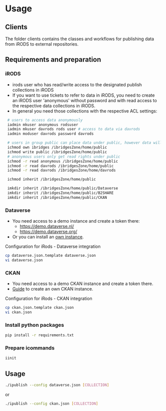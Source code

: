 # Usage

## Clients
The folder clients contains the classes and workflows for publishing data from iRODS to external repositories.

## Requirements and preparation
### iRODS

- irods user who has read/write access to the designated publish collections in iRODS
- If you want to use tickets to refer to data in iRODS, you need to create an iRODS 
 user 'anonymous' without password and with read access to the respective data collections in iRODS.
- In general you need those collections with the respective ACL settings:

```sh
 # users to access data anonymously
 iadmin mkuser anonymous rodsuser
 iadmin mkuser davrods rods user # access to data via davrods
 iadmin moduser davrods password davrods

 # users in group public can place data under public, however data will be owned by service account to publish data 
 ichmod own ibridges /ibridgesZone/home/public
 ichmod write public /ibridgesZone/home/public
 # anonymous users only get read rights under public
 ichmod -r read anonymous /ibridgesZone/home/public
 ichmod -r read davrods /ibridgesZone/home/public
 ichmod -r read davrods /ibridgesZone/home/davrods

 ichmod inherit /ibridgesZone/home/public

 imkdir inherit /ibridgesZone/home/public/Dataverse
 imkdir inherit /ibridgesZone/home/public/B2SHARE
 imkdir inherit /ibridgesZone/home/public/CKAN
``` 

### Dataverse
- You need access to a demo instance and create a token there:
  - https://demo.dataverse.nl/
  - https://demo.dataverse.org/
- Or you can install an [own instance](Dataverse%20Installation.pdf).

Configuration for iRods - Dataverse integration
```bash 
cp dataverse.json.template dataverse.json
vi dataverse.json
```

### CKAN
 - You need access to a demo CKAN instance and create a token there.
 - [Guide](https://github.com/EUDAT-Training/B2FIND-Training/blob/master/04-install-CKAN-CentOS.md) to create an own CKAN instance.

Configuration for iRods - CKAN integration
```bash 
cp ckan.json.template ckan.json
vi ckan.json
```

### Install python packages

```bash
pip install -r requirements.txt
```

### Prepare icommands
```bash
iinit
```

## Usage

```bash
./ipublish --config dataverse.json [COLLECTION]
```

or 

```bash
./ipublish --config ckan.json [COLLECTION]
```
